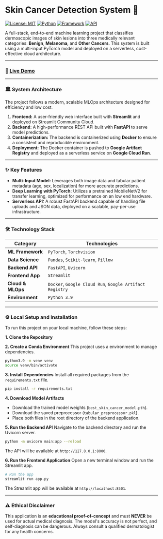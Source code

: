 # Skin Cancer Detection System 🔬

[![License: MIT](https://img.shields.io/badge/License-MIT-yellow.svg)](https://opensource.org/licenses/MIT)
[![Python](https://img.shields.io/badge/Python-3.9-blue.svg)](https://www.python.org/downloads/release/python-390/)
[![Framework](https://img.shields.io/badge/Framework-PyTorch-orange.svg)](https://pytorch.org/)
[![API](https://img.shields.io/badge/API-FastAPI-green.svg)](https://fastapi.tiangolo.com/)

A full-stack, end-to-end machine learning project that classifies dermoscopic images of skin lesions into three medically relevant categories: **Benign**, **Melanoma**, and **Other Cancers**. This system is built using a multi-input PyTorch model and deployed on a serverless, cost-effective cloud architecture.

---

### 🚀 [Live Demo](https://myeloma-prediction-rkt.streamlit.app/)


---

### 🏛️ System Architecture

The project follows a modern, scalable MLOps architecture designed for efficiency and low cost.



1.  **Frontend:** A user-friendly web interface built with **Streamlit** and deployed on Streamlit Community Cloud.
2.  **Backend:** A high-performance REST API built with **FastAPI** to serve model predictions.
3.  **Containerization:** The backend is containerized using **Docker** to ensure a consistent and reproducible environment.
4.  **Deployment:** The Docker container is pushed to **Google Artifact Registry** and deployed as a serverless service on **Google Cloud Run**.

---

### ✨ Key Features

* **Multi-Input Model:** Leverages both image data and tabular patient metadata (age, sex, localization) for more accurate predictions.
* **Deep Learning with PyTorch:** Utilizes a pretrained MobileNetV2 for transfer learning, optimized for performance on an low end hardware.
* **Serverless API:** A robust FastAPI backend capable of handling file uploads and JSON data, deployed on a scalable, pay-per-use infrastructure.

---

### 🛠️ Technology Stack

| Category           | Technologies                                                                                                                                                                                                                                                                                            |
| ------------------ | ------------------------------------------------------------------------------------------------------------------------------------------------------------------------------------------------------------------------------------------------------------------------------------------------------- |
| **ML Framework** | `PyTorch`, `Torchvision`                                                                                                                                                                                                                                                                                |
| **Data Science** | `Pandas`, `Scikit-learn`, `Pillow`                                                                                                                                                                                                                                                                        |
| **Backend API** | `FastAPI`, `Uvicorn`                                                                                                                                                                                                                                                                                    |
| **Frontend App** | `Streamlit`                                                                                                                                                                                                                                                                                             |
| **Cloud & MLOps** | `Docker`, `Google Cloud Run`, `Google Artifact Registry`                                                                                                                                                                                                                                                |
| **Environment** | `Python 3.9`                                                                                                                                                                                                                                                                                   |

---

### ⚙️ Local Setup and Installation

To run this project on your local machine, follow these steps:

**1. Clone the Repository**

**2. Create a Conda Environment**
This project uses a environment to manage dependencies.

```bash
python3.9 -m venv venv
source venv/bin/activate
```

**3. Install Dependencies**
Install all required packages from the `requirements.txt` file.
```bash
pip install -r requirements.txt
```

**4. Download Model Artifacts**
* Download the trained model weights (`best_skin_cancer_model.pth`).
* Download the saved preprocessor (`tabular_preprocessor.pkl`).
* Place both files in the root directory of the backend application.

**5. Run the Backend API**
Navigate to the backend directory and run the Uvicorn server.
```bash
python -m uvicorn main:app --reload
```
The API will be available at `http://127.0.0.1:8000`.

**6. Run the Frontend Application**
Open a new terminal window and run the Streamlit app.
```bash
# Run the app
streamlit run app.py
```
The Streamlit app will be available at `http://localhost:8501`.

---


### ⚠️ Ethical Disclaimer

This application is an **educational proof-of-concept** and must **NEVER** be used for actual medical diagnosis. The model's accuracy is not perfect, and self-diagnosis can be dangerous. Always consult a qualified dermatologist for any health concerns.

